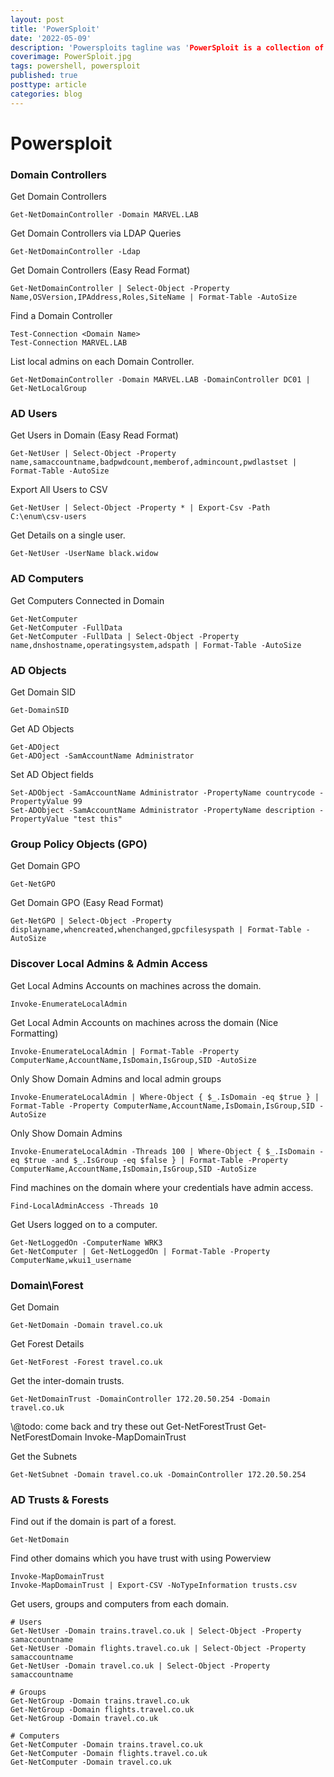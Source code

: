 ```yaml
---
layout: post
title: 'PowerSploit'
date: '2022-05-09'
description: 'Powersploits tagline was 'PowerSploit is a collection of Microsoft PowerShell modules that can be used to aid penetration testers during all phases of an assessment.'. While the library is no longer supported, it still lives up to its name as a good selection of modules we can use on our pentests.'
coverimage: PowerSploit.jpg
tags: powershell, powersploit
published: true
posttype: article
categories: blog
---
```

# Powersploit

### Domain Controllers

Get Domain Controllers

```
Get-NetDomainController -Domain MARVEL.LAB
```

Get Domain Controllers via LDAP Queries

```
Get-NetDomainController -Ldap
```

Get Domain Controllers (Easy Read Format)

```
Get-NetDomainController | Select-Object -Property Name,OSVersion,IPAddress,Roles,SiteName | Format-Table -AutoSize
```

Find a Domain Controller

```
Test-Connection <Domain Name>
Test-Connection MARVEL.LAB
```

List local admins on each Domain Controller.

```
Get-NetDomainController -Domain MARVEL.LAB -DomainController DC01 | Get-NetLocalGroup
```

### AD Users

Get Users in Domain (Easy Read Format)

```
Get-NetUser | Select-Object -Property name,samaccountname,badpwdcount,memberof,admincount,pwdlastset | Format-Table -AutoSize
```

Export All Users to CSV

```
Get-NetUser | Select-Object -Property * | Export-Csv -Path C:\enum\csv-users
```

Get Details on a single user.

```
Get-NetUser -UserName black.widow
```

### AD Computers

Get Computers Connected in Domain

```
Get-NetComputer
Get-NetComputer -FullData
Get-NetComputer -FullData | Select-Object -Property name,dnshostname,operatingsystem,adspath | Format-Table -AutoSize
```

### AD Objects

Get Domain SID

```
Get-DomainSID
```

Get AD Objects

```
Get-ADOject
Get-ADOject -SamAccountName Administrator
```

Set AD Object fields

```
Set-ADObject -SamAccountName Administrator -PropertyName countrycode -PropertyValue 99
Set-ADObject -SamAccountName Administrator -PropertyName description -PropertyValue "test this"
```

### Group Policy Objects (GPO)

Get Domain GPO

```
Get-NetGPO
```

Get Domain GPO (Easy Read Format)

```
Get-NetGPO | Select-Object -Property displayname,whencreated,whenchanged,gpcfilesyspath | Format-Table -AutoSize
```

### Discover Local Admins & Admin Access

Get Local Admins Accounts on machines across the domain.

```
Invoke-EnumerateLocalAdmin
```

Get Local Admin Accounts on machines across the domain (Nice Formatting)

```
Invoke-EnumerateLocalAdmin | Format-Table -Property ComputerName,AccountName,IsDomain,IsGroup,SID -AutoSize
```

Only Show Domain Admins and local admin groups

```
Invoke-EnumerateLocalAdmin | Where-Object { $_.IsDomain -eq $true } | Format-Table -Property ComputerName,AccountName,IsDomain,IsGroup,SID -AutoSize
```

Only Show Domain Admins

```
Invoke-EnumerateLocalAdmin -Threads 100 | Where-Object { $_.IsDomain -eq $true -and $_.IsGroup -eq $false } | Format-Table -Property ComputerName,AccountName,IsDomain,IsGroup,SID -AutoSize
```

Find machines on the domain where your credentials have admin access.

```
Find-LocalAdminAccess -Threads 10
```

Get Users logged on to a computer.

```
Get-NetLoggedOn -ComputerName WRK3
Get-NetComputer | Get-NetLoggedOn | Format-Table -Property ComputerName,wkui1_username
```

### Domain\Forest

Get Domain

```
Get-NetDomain -Domain travel.co.uk
```

Get Forest Details

```
Get-NetForest -Forest travel.co.uk
```

Get the inter-domain trusts.

```
Get-NetDomainTrust -DomainController 172.20.50.254 -Domain travel.co.uk
```

\\@todo: come back and try these out Get-NetForestTrust Get-NetForestDomain Invoke-MapDomainTrust

Get the Subnets

```
Get-NetSubnet -Domain travel.co.uk -DomainController 172.20.50.254
```

### AD Trusts & Forests

Find out if the domain is part of a forest.

```
Get-NetDomain
```

Find other domains which you have trust with using Powerview

```
Invoke-MapDomainTrust
Invoke-MapDomainTrust | Export-CSV -NoTypeInformation trusts.csv
```

Get users, groups and computers from each domain.

```
# Users
Get-NetUser -Domain trains.travel.co.uk | Select-Object -Property samaccountname
Get-NetUser -Domain flights.travel.co.uk | Select-Object -Property samaccountname
Get-NetUser -Domain travel.co.uk | Select-Object -Property samaccountname

# Groups
Get-NetGroup -Domain trains.travel.co.uk
Get-NetGroup -Domain flights.travel.co.uk
Get-NetGroup -Domain travel.co.uk

# Computers
Get-NetComputer -Domain trains.travel.co.uk
Get-NetComputer -Domain flights.travel.co.uk
Get-NetComputer -Domain travel.co.uk
```
